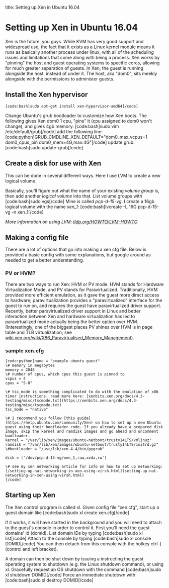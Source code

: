 title: Setting up Xen in Ubuntu 16.04

# Setting up Xen in Ubuntu 16.04

Xen is the future, you guys. While KVM has very good support and widespread use, the fact that it exists as a Linux kernel module means it runs as basically another process under linux, with all of the scheduling issues and limitations that come along with being a process. Xen works by "pinning" the host and guest operating systems to specific cores, allowing for much greater separation of guests. In Xen, the guest is running alongside the host, instead of under it. The host, aka "dom0", sits meekly alongside with the permissions to administer guests.

## Install the Xen hypervisor
	[code:bash]sudo apt-get install xen-hypervisor-amd64[/code]
Change Ubuntu's grub bootloader to customize how Xen boots. The following gives Xen dom0 1 cpu, "pins" it (cpu assigned to dom0 won't change), and gives 4gb memory.
	[code:bash]sudo vim /etc/default/grub[/code]
add the following line:
	[code:python]GRUB_CMDLINE_XEN_DEFAULT="dom0_max_vcpus=1 dom0_cpus_pin dom0_mem=4G,max:4G"[/code]
update grub:
	[code:bash]sudo update-grub[/code]

## Create a disk for use with Xen
This can be done in several different ways. Here I use LVM to create a new logical volume.

Basically, you'll figure out what the name of your existing *volume group* is, then add another *logical volume* into that.
List volume groups with
	[code:bash]sudo vgs[/code]
Mine is called *pcp-d-15-vg*. I create a 16gb logical volume with the name *xen_1*:
	[code:bash]lvcreate -L 16G pcp-d-15-vg -n xen_1[/code]

*More information on using LVM: [tldp.org/HOWTO/LVM-HOWTO](http://tldp.org/HOWTO/LVM-HOWTO/)*

## Making a config file
There are a lot of options that go into making a xen cfg file. Below is provided a basic config with some explanations, but google around as needed to get a better understanding.

### PV or HVM?
There are two ways to run Xen: HVM or PV mode. HVM stands for Hardware Virtualization Mode, and PV stands for Paravirtualized. Traditionally, HVM provided more efficient emulation, as it gave the guest more direct access to hardware; paravirtualization provides a "paravirtualized" interface for the guest to run on, and requires the guest have paravirtualized driver support. Recently, better paravirtualized driver support in Linux and better interaction between Xen and hardware virtualization has led to paravirtualized mode actually being the better option over HVM. (Interestingly, one of the biggest places PV shines over HVM is in page table and TLB virtualization; see [wiki.xen.org/wiki/X86_Paravirtualised_Memory_Management](https://wiki.xen.org/wiki/X86_Paravirtualised_Memory_Management)).

### sample xen.cfg
	[code:python]name = "example ubuntu guest"
	\# memory in megabytes
	memory = 2048
	\# number of cpus, which cpus this guest is pinned to
	vcpus = 4
	cpus = "5-8"

	\# tsc_mode is something complicated to do with the emulation of x86 timer instructions. read more here: [xenbits.xen.org/docs/4.3-testing/misc/tscmode.txt](https://xenbits.xen.org/docs/4.3-testing/misc/tscmode.txt)
	tsc_mode = "native"

	\# I recommend you follow [this guide](https://help.ubuntu.com/community/Xen) on how to set up a new Ubuntu guest using their bootloader code. If you already have a prepared disk image, skip the kernel and ramdisk images and go ahead and uncomment bootloader.
	kernel = "/var/lib/xen/images/ubuntu-netboot/trusty14LTS/vmlinuz"
	ramdisk = "/var/lib/xen/images/ubuntu-netboot/trusty14LTS/initrd.gz"
	\#bootloader = "/usr/lib/xen-4.4/bin/pygrub"

	disk = ['/dev/pcp-d-15-vg/xen_1,raw,xvda,rw']

	\# see my xen networking article for info on how to set up networking: [/setting-up-nat-networking-in-xen-using-virsh.html](setting-up-nat-networking-in-xen-using-virsh.html)
	[/code]

## Starting up Xen
The Xen control program is called xl. Given config file "xen.cfg", start up a guest domain like
	[code:bash]sudo xl create xen.cfg[/code]

If it works, it will have started in the background and you will need to attach to the guest's console in order to control it. 
First you'll need the guest domains' id (domid). List domain IDs by typing
	[code:bash]sudo xl list[/code]
Attach to the console by typing
	[code:bash]sudo xl console DOMID[/code]
You can then detach from this console with the hotkey ctrl-] (control and left bracket).

A domain can then be shut down by issuing a instructing the guest operating system to shutdown (e.g. the Linux shutdown command), or using xl.
Gracefully request an OS shutdown with the command
	[code:bash]sudo xl shutdown DOMID[/code]
Force an immediate shutdown with
	[code:bash]sudo xl destroy DOMID[/code]
